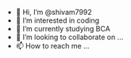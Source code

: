 - 👋 Hi, I’m @shivam7992
- 👀 I’m interested in coding
- 🌱 I’m currently studying BCA
- 💞️ I’m looking to collaborate on ...
- 📫 How to reach me ...

<!---
shivam7992/shivam7992 is a ✨ special ✨ repository because its `README.md` (this file) appears on your GitHub profile.
You can click the Preview link to take a look at your changes.
--->
